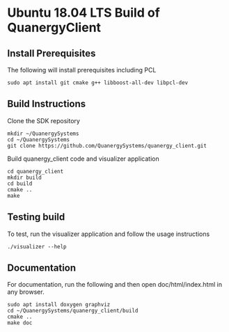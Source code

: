 # Ubuntu 18.04 LTS Build of QuanergyClient

## Install Prerequisites
The following will install prerequisites including PCL 

```
sudo apt install git cmake g++ libboost-all-dev libpcl-dev
```
## Build Instructions
Clone the SDK repository

```
mkdir ~/QuanergySystems
cd ~/QuanergySystems
git clone https://github.com/QuanergySystems/quanergy_client.git
```
Build quanergy_client code and visualizer application

```
cd quanergy_client
mkdir build
cd build
cmake ..
make
```

## Testing build
To test, run the visualizer application and follow the usage instructions

```
./visualizer --help
```
## Documentation
For documentation, run the following and then open doc/html/index.html in any browser.

```
sudo apt install doxygen graphviz
cd ~/QuanergySystems/quanergy_client/build
cmake ..
make doc
